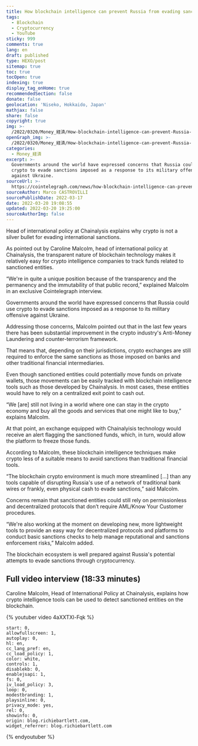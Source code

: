 ```yaml
---
title: How blockchain intelligence can prevent Russia from evading sanctions
tags:
  - Blockchain
  - Cryptocurrency
  - YouTube
sticky: 999
comments: true
lang: en
draft: published
type: HEXO/post
sitemap: true
toc: true
tocOpen: true
indexing: true
display_tag_onHome: true
recommendedSection: false
donate: false
geolocation: 'Niseko, Hokkaido, Japan'
mathjax: false
share: false
copyright: true
img: >-
  /2022/0320/Money_経済/How-blockchain-intelligence-can-prevent-Russia-from-evading-sanctions/AdobeStock_94619514.svg
openGraph_img: >-
  /2022/0320/Money_経済/How-blockchain-intelligence-can-prevent-Russia-from-evading-sanctions/AdobeStock_94619514.png
categories:
  - Money_経済
excerpt: >-
  Governments around the world have expressed concerns that Russia could use
  crypto to evade sanctions imposed as a response to its military offensive
  against Ukraine.
sourceUrl: >-
  https://cointelegraph.com/news/how-blockchain-intelligence-can-prevent-russia-from-evading-sanctions
sourceAuthor: Marco CASTROVILLI
sourcePublishDate: 2022-03-17
date: 2022-03-20 19:08:55
updated: 2022-03-20 19:25:00
sourceAuthorImg: false
---
```

 Head of international policy at Chainalysis explains why crypto is not a silver bullet for evading international sanctions.

 As pointed out by Caroline Malcolm, head of international policy at Chainalysis, the transparent nature of blockchain technology makes it relatively easy for crypto intelligence companies to track funds related to sanctioned entities.

 “We're in quite a unique position because of the transparency and the permanency and the immutability of that public record,” explained Malcolm in an exclusive Cointelegraph interview. 

 Governments around the world have expressed concerns that Russia could use crypto to evade sanctions imposed as a response to its military offensive against Ukraine. 

 Addressing those concerns, Malcolm pointed out that in the last few years there has been substantial improvement in the crypto industry's Anti-Money Laundering and counter-terrorism framework.   

 That means that, depending on their jurisdictions, crypto exchanges are still required to enforce the same sanctions as those imposed on banks and other traditional financial intermediaries.  

 Even though sanctioned entities could potentially move funds on private wallets, those movements can be easily tracked with blockchain intelligence tools such as those developed by Chainalysis. In most cases, these entities would have to rely on a centralized exit point to cash out.

 “We [are] still not living in a world where one can stay in the crypto economy and buy all the goods and services that one might like to buy,” explains Malcolm.

 At that point, an exchange equipped with Chainalyisis technology would receive an alert flagging the sanctioned funds, which, in turn, would allow the platform to freeze those funds. 

 According to Malcolm, these blockchain intelligence techniques make crypto less of a suitable means to avoid sanctions than traditional financial tools.

 “The blockchain crypto environment is much more streamlined [...] than any tools capable of disrupting Russia's use of a network of traditional bank wires or frankly, even physical cash to evade sanctions,” said Malcolm.

 Concerns remain that sanctioned entities could still rely on permissionless and decentralized protocols that don’t require AML/Know Your Customer procedures.

 “We're also working at the moment on developing new, more lightweight tools to provide an easy way for decentralized protocols and platforms to conduct basic sanctions checks to help manage reputational and sanctions enforcement risks,” Malcolm added. 

 The blockchain ecosystem is well prepared against Russia's potential attempts to evade sanctions through cryptocurrency. 

## Full video interview (18:33 minutes)
 Caroline Malcolm, Head of International Policy at Chainalysis, explains how crypto intelligence tools can be used to detect sanctioned entities on the blockchain. 

{% youtuber video 4aXXTXl-Fqk %}

    start: 0,
    allowfullscreen: 1,
    autoplay: 0,
    hl: en,
    cc_lang_pref: en,
    cc_load_policy: 1,
    color: white,
    controls: 1,
    disablekb: 0,
    enablejsapi: 1,
    fs: 0,
    iv_load_policy: 3,
    loop: 0,
    modestbranding: 1,
    playsinline: 0,
    privacy_mode: yes,
    rel: 0,
    showinfo: 0,
    origin: blog.richiebartlett.com,
    widget_referrer: blog.richiebartlett.com
{% endyoutuber %}

